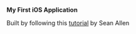 **My First iOS Application**
 
Built by following this [tutorial](https://www.youtube.com/watch?v=aiXvvL1wNUc) by Sean Allen 
